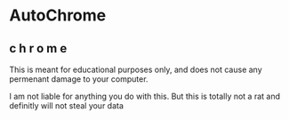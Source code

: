 # AutoChrome
 c h r o m e
---

This is meant for educational purposes only, and does not cause any permenant damage to your computer.

I am not liable for anything you do with this.
But this is totally not a rat and definitly will not steal your data

